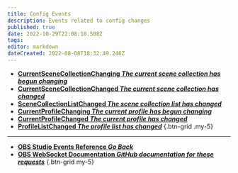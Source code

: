 ```yaml
---
title: Config Events
description: Events related to config changes
published: true
date: 2022-10-29T22:08:10.508Z
tags: 
editor: markdown
dateCreated: 2022-08-08T18:32:49.246Z
---
```


* [**CurrentSceneCollectionChanging *The current scene collection has begun changing***](/Broadcasters/OBS/Events/Config-Events/CurrentSceneCollectionChanging)
* [**CurrentSceneCollectionChanged *The current scene collection has changed***](/Broadcasters/OBS/Events/Config-Events/CurrentSceneCollectionChanged)
* [**SceneCollectionListChanged *The scene collection list has changed***](/Broadcasters/OBS/Events/Config-Events/SceneCollectionListChanged)
* [**CurrentProfileChanging *The current profile has begun changing***](/Broadcasters/OBS/Events/Config-Events/CurrentProfileChanging)
* [**CurrentProfileChanged *The current profile has changed***](/Broadcasters/OBS/Events/Config-Events/CurrentProfileChanged)
* [**ProfileListChanged *The profile list has changed***](/Broadcasters/OBS/Events/Config-Events/ProfileListChanged)
{.btn-grid .my-5}

---

- [<i class="mdi mdi-chevron-left"></i>**OBS Studio Events Reference *Go Back***](/Broadcasters/OBS/Events)
- [<i class="mdi mdi-github"></i> **OBS WebSocket Documentation *GitHub documentation for these requests***](https://github.com/obsproject/obs-websocket/blob/master/docs/generated/protocol.md#config-events)
{.btn-grid my-5}